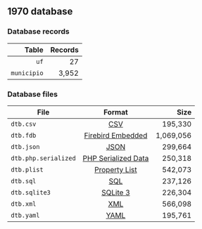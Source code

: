 ## 1970 database

### Database records

|       Table | Records |
| -----------:| -------:|
|        `uf` |      27 |
| `municipio` |   3,952 |

### Database files

| File                 | Format                                                                                          |      Size |
| -------------------- |:-----------------------------------------------------------------------------------------------:| ---------:|
| `dtb.csv`            | [CSV](https://en.wikipedia.org/wiki/Comma-separated_values)                                     |   195,330 |
| `dtb.fdb`            | [Firebird Embedded](https://en.wikipedia.org/wiki/Embedded_database#Firebird_Embedded)          | 1,069,056 |
| `dtb.json`           | [JSON](https://en.wikipedia.org/wiki/JSON)                                                      |   299,664 |
| `dtb.php.serialized` | [PHP Serialized Data](https://en.wikipedia.org/wiki/Serialization#Programming_language_support) |   250,318 |
| `dtb.plist`          | [Property List](https://en.wikipedia.org/wiki/Property_list)                                    |   542,073 |
| `dtb.sql`            | [SQL](https://en.wikipedia.org/wiki/SQL)                                                        |   237,126 |
| `dtb.sqlite3`        | [SQLite 3](https://en.wikipedia.org/wiki/SQLite)                                                |   226,304 |
| `dtb.xml`            | [XML](https://en.wikipedia.org/wiki/XML)                                                        |   566,098 |
| `dtb.yaml`           | [YAML](https://en.wikipedia.org/wiki/YAML)                                                      |   195,761 |
